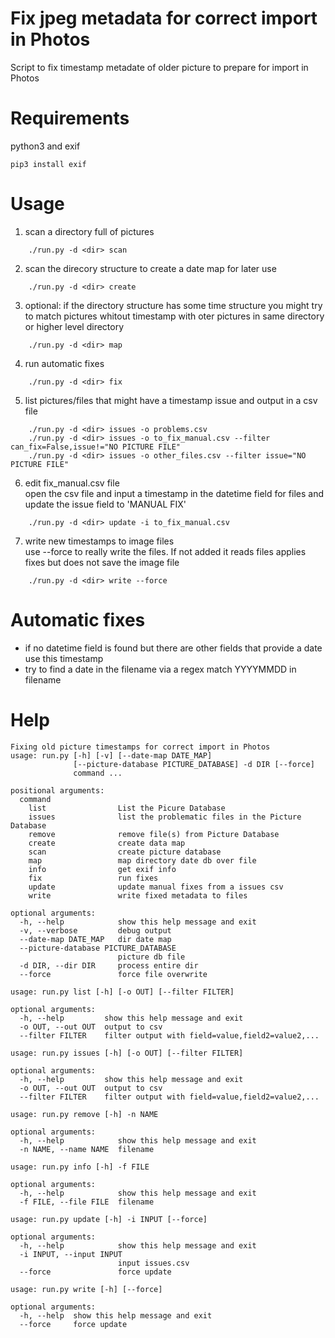 # Fix jpeg metadata for correct import in Photos

Script to fix timestamp metadate of older picture to prepare for import in Photos

# Requirements

python3 and exif

```
pip3 install exif
```

# Usage

1. scan a directory full of pictures
```
    ./run.py -d <dir> scan
```
2. scan the direcory structure to create a date map for later use
```
    ./run.py -d <dir> create
```
3. optional: if the directory structure has some time structure you might try to match pictures whitout timestamp with oter pictures in same directory or higher level directory
```
    ./run.py -d <dir> map
```
4. run automatic fixes
```
    ./run.py -d <dir> fix
```
5. list pictures/files that might have a timestamp issue and output in a csv file
```
    ./run.py -d <dir> issues -o problems.csv
    ./run.py -d <dir> issues -o to_fix_manual.csv --filter can_fix=False,issue!="NO PICTURE FILE"
    ./run.py -d <dir> issues -o other_files.csv --filter issue="NO PICTURE FILE"
```
6. edit fix_manual.csv file
<br> open the csv file and input a timestamp in the datetime field for files and update the issue field to 'MANUAL FIX'
```
    ./run.py -d <dir> update -i to_fix_manual.csv
```
7. write new timestamps to image files
<br> use --force to really write the files. If not added it reads files applies fixes but does not save the image file
```
    ./run.py -d <dir> write --force
```

# Automatic fixes
* if no datetime field is found but there are other fields that provide a date use this timestamp
* try to find a date in the filename via a regex match YYYYMMDD in filename


# Help

```
Fixing old picture timestamps for correct import in Photos
usage: run.py [-h] [-v] [--date-map DATE_MAP]
              [--picture-database PICTURE_DATABASE] -d DIR [--force]
              command ...

positional arguments:
  command
    list                List the Picure Database
    issues              list the problematic files in the Picture Database
    remove              remove file(s) from Picture Database
    create              create data map
    scan                create picture database
    map                 map directory date db over file
    info                get exif info
    fix                 run fixes
    update              update manual fixes from a issues csv
    write               write fixed metadata to files

optional arguments:
  -h, --help            show this help message and exit
  -v, --verbose         debug output
  --date-map DATE_MAP   dir date map
  --picture-database PICTURE_DATABASE
                        picture db file
  -d DIR, --dir DIR     process entire dir
  --force               force file overwrite
```

```
usage: run.py list [-h] [-o OUT] [--filter FILTER]

optional arguments:
  -h, --help         show this help message and exit
  -o OUT, --out OUT  output to csv
  --filter FILTER    filter output with field=value,field2=value2,...
```

```
usage: run.py issues [-h] [-o OUT] [--filter FILTER]

optional arguments:
  -h, --help         show this help message and exit
  -o OUT, --out OUT  output to csv
  --filter FILTER    filter output with field=value,field2=value2,...
```

```
usage: run.py remove [-h] -n NAME

optional arguments:
  -h, --help            show this help message and exit
  -n NAME, --name NAME  filename
```

```
usage: run.py info [-h] -f FILE

optional arguments:
  -h, --help            show this help message and exit
  -f FILE, --file FILE  filename
```

```
usage: run.py update [-h] -i INPUT [--force]

optional arguments:
  -h, --help            show this help message and exit
  -i INPUT, --input INPUT
                        input issues.csv
  --force               force update
```

```
usage: run.py write [-h] [--force]

optional arguments:
  -h, --help  show this help message and exit
  --force     force update
```